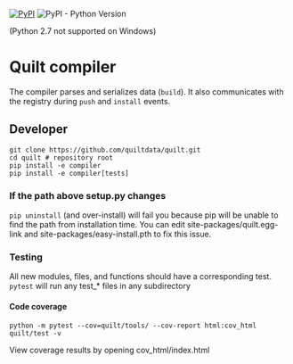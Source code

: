 
[![PyPI](https://img.shields.io/pypi/v/quilt.svg)](https://pypi.python.org/pypi/quilt) ![PyPI - Python Version](https://img.shields.io/pypi/pyversions/quilt.svg)

(Python 2.7 not supported on Windows)

# Quilt compiler
The compiler parses and serializes data (`build`). It also communicates with the registry during `push` and `install` events.

## Developer
```
git clone https://github.com/quiltdata/quilt.git
cd quilt # repository root
pip install -e compiler
pip install -e compiler[tests]
```

### If the path above setup.py changes
`pip uninstall` (and over-install) will fail you because pip will be unable to find the path from installation time.
You can edit site-packages/quilt.egg-link and site-packages/easy-install.pth to fix this issue.

### Testing
All new modules, files, and functions should have a corresponding test.
`pytest` will run any test_* files in any subdirectory

#### Code coverage
```
python -m pytest --cov=quilt/tools/ --cov-report html:cov_html quilt/test -v
```

View coverage results by opening cov_html/index.html
